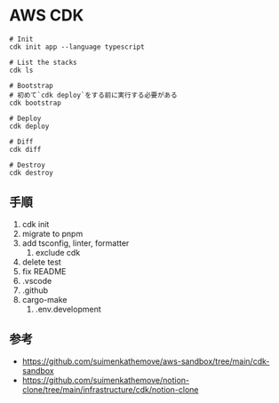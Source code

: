 # AWS CDK

```shell
# Init
cdk init app --language typescript

# List the stacks
cdk ls

# Bootstrap
# 初めて`cdk deploy`をする前に実行する必要がある
cdk bootstrap

# Deploy
cdk deploy

# Diff
cdk diff

# Destroy
cdk destroy
```

## 手順

1. cdk init
2. migrate to pnpm
3. add tsconfig, linter, formatter
   1. exclude cdk
4. delete test
5. fix README
6. .vscode
7. .github
8. cargo-make
   1. .env.development

## 参考

- <https://github.com/suimenkathemove/aws-sandbox/tree/main/cdk-sandbox>
- <https://github.com/suimenkathemove/notion-clone/tree/main/infrastructure/cdk/notion-clone>

